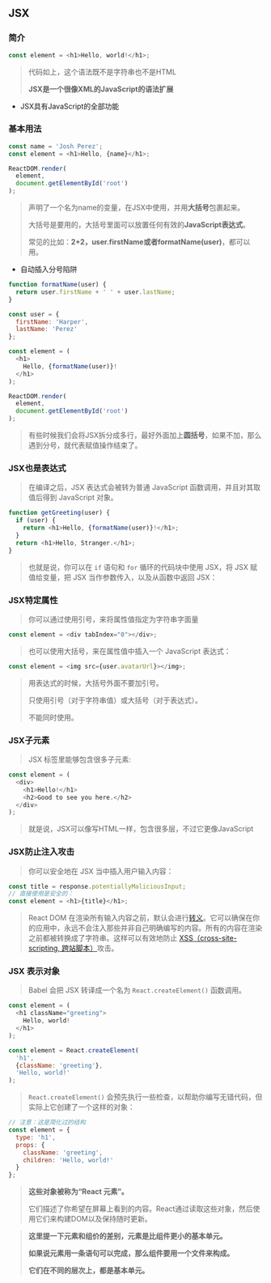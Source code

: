 ## JSX

### 简介

```js
const element = <h1>Hello, world!</h1>;
```

> 代码如上，这个语法既不是字符串也不是HTML
>
> **JSX是一个很像XML的JavaScript的语法扩展**

- JSX具有JavaScript的全部功能

### 基本用法

```js
const name = 'Josh Perez';
const element = <h1>Hello, {name}</h1>;

ReactDOM.render(
  element,
  document.getElementById('root')
);
```

> 声明了一个名为name的变量，在JSX中使用，并用**大括号**包裹起来。
>
> 大括号是要用的，大括号里面可以放置任何有效的**JavaScript表达式**。
>
> 常见的比如：**2+2，user.firstName或者formatName(user)**，都可以用。

- 自动插入分号陷阱

```js
function formatName(user) {
  return user.firstName + ' ' + user.lastName;
}

const user = {
  firstName: 'Harper',
  lastName: 'Perez'
};

const element = (
  <h1>
    Hello, {formatName(user)}!
  </h1>
);

ReactDOM.render(
  element,
  document.getElementById('root')
);
```

> 有些时候我们会将JSX拆分成多行，最好外面加上**圆括号**，如果不加，那么遇到分号，就代表赋值操作结束了。

### JSX也是表达式

> 在编译之后，JSX 表达式会被转为普通 JavaScript 函数调用，并且对其取值后得到 JavaScript 对象。

```js
function getGreeting(user) {
  if (user) {
    return <h1>Hello, {formatName(user)}!</h1>;
  }
  return <h1>Hello, Stranger.</h1>;
}

```

> 也就是说，你可以在 `if` 语句和 `for` 循环的代码块中使用 JSX，将 JSX 赋值给变量，把 JSX 当作参数传入，以及从函数中返回 JSX：

### JSX特定属性

> 你可以通过使用引号，来将属性值指定为字符串字面量

```js
const element = <div tabIndex="0"></div>;
```

> 也可以使用大括号，来在属性值中插入一个 JavaScript 表达式：

```js
const element = <img src={user.avatarUrl}></img>;
```

> 用表达式的时候，大括号外面不要加引号。
>
> 只使用引号（对于字符串值）或大括号（对于表达式）。
>
> 不能同时使用。

### JSX子元素

> JSX 标签里能够包含很多子元素:

```js
const element = (
  <div>
    <h1>Hello!</h1>
    <h2>Good to see you here.</h2>
  </div>
);
```

> 就是说，JSX可以像写HTML一样，包含很多层，不过它更像JavaScript

### JSX防止注入攻击

> 你可以安全地在 JSX 当中插入用户输入内容：

```js
const title = response.potentiallyMaliciousInput;
// 直接使用是安全的：
const element = <h1>{title}</h1>;
```

> React DOM 在渲染所有输入内容之前，默认会进行[转义](https://stackoverflow.com/questions/7381974/which-characters-need-to-be-escaped-on-html)。它可以确保在你的应用中，永远不会注入那些并非自己明确编写的内容。所有的内容在渲染之前都被转换成了字符串。这样可以有效地防止 [XSS（cross-site-scripting, 跨站脚本）](https://en.wikipedia.org/wiki/Cross-site_scripting)攻击。

### JSX 表示对象

> Babel 会把 JSX 转译成一个名为 `React.createElement()` 函数调用。

```js
const element = (
  <h1 className="greeting">
    Hello, world!
  </h1>
);
```

```js
const element = React.createElement(
  'h1',
  {className: 'greeting'},
  'Hello, world!'
);
```

> `React.createElement()` 会预先执行一些检查，以帮助你编写无错代码，但实际上它创建了一个这样的对象：

```js
// 注意：这是简化过的结构
const element = {
  type: 'h1',
  props: {
    className: 'greeting',
    children: 'Hello, world!'
  }
};
```

> **这些对象被称为“React 元素”。**
>
> 它们描述了你希望在屏幕上看到的内容。React通过读取这些对象，然后使用它们来构建DOM以及保持随时更新。

> **这里提一下元素和组价的差别，元素是比组件更小的基本单元。**
>
> **如果说元素用一条语句可以完成，那么组件要用一个文件来构成。**
>
> **它们在不同的层次上，都是基本单元。**

